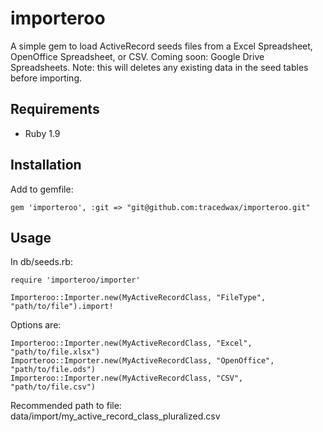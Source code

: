 # importeroo

A simple gem to load ActiveRecord seeds files from a Excel Spreadsheet, OpenOffice Spreadsheet, or CSV.
Coming soon: Google Drive Spreadsheets.
Note: this will deletes any existing data in the seed tables before importing.

## Requirements
  * Ruby 1.9

## Installation

Add to gemfile:

    gem 'importeroo', :git => "git@github.com:tracedwax/importeroo.git"

## Usage

In db/seeds.rb:

    require 'importeroo/importer'

    Importeroo::Importer.new(MyActiveRecordClass, "FileType", "path/to/file").import!

Options are:

    Importeroo::Importer.new(MyActiveRecordClass, "Excel", "path/to/file.xlsx")
    Importeroo::Importer.new(MyActiveRecordClass, "OpenOffice", "path/to/file.ods")
    Importeroo::Importer.new(MyActiveRecordClass, "CSV", "path/to/file.csv")

Recommended path to file:
    data/import/my_active_record_class_pluralized.csv

